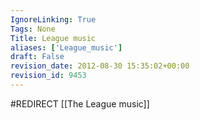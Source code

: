```yaml
---
IgnoreLinking: True
Tags: None
Title: League music
aliases: ['League_music']
draft: False
revision_date: 2012-08-30 15:35:02+00:00
revision_id: 9453
---
```


#REDIRECT [[The League music]]